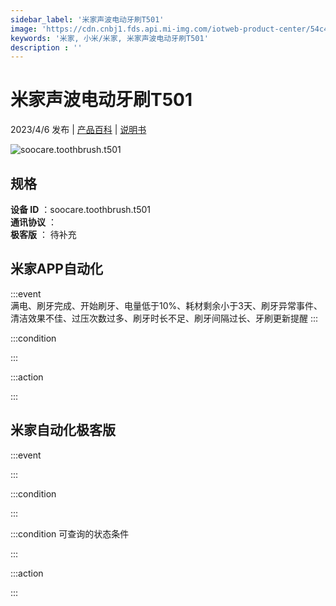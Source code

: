 ```yaml
---
sidebar_label: '米家声波电动牙刷T501'
image: 'https://cdn.cnbj1.fds.api.mi-img.com/iotweb-product-center/54c464ac2a998e611dc56c24b22a3951_1653885302337.png?GalaxyAccessKeyId=AKVGLQWBOVIRQ3XLEW&Expires=9223372036854775807&Signature=2UGj3BbOQQWYNYa3TAm4EZuODUc='
keywords: '米家, 小米/米家, 米家声波电动牙刷T501'
description : ''
---
```

# 米家声波电动牙刷T501

2023/4/6 发布 | [产品百科](https://home.mi.com/webapp/content/baike/product/index.html?model=soocare.toothbrush.t501/) | [说明书](https://home.mi.com/views/introduction.html?model=soocare.toothbrush.t501&region=cn)

![soocare.toothbrush.t501](https://cdn.cnbj1.fds.api.mi-img.com/iotweb-product-center/54c464ac2a998e611dc56c24b22a3951_1653885302337.png?GalaxyAccessKeyId=AKVGLQWBOVIRQ3XLEW&Expires=9223372036854775807&Signature=2UGj3BbOQQWYNYa3TAm4EZuODUc=)

## 规格  
> 
**设备 ID** ：soocare.toothbrush.t501  
**通讯协议** ：  
**极客版**  ： 待补充 


## 米家APP自动化  

:::event  
满电、刷牙完成、开始刷牙、电量低于10%、耗材剩余小于3天、刷牙异常事件、清洁效果不佳、过压次数过多、刷牙时长不足、刷牙间隔过长、牙刷更新提醒
:::

:::condition  

:::

:::action   

:::

## 米家自动化极客版  

:::event  

:::

:::condition  

:::

:::condition 可查询的状态条件  

:::

:::action  

:::

        
